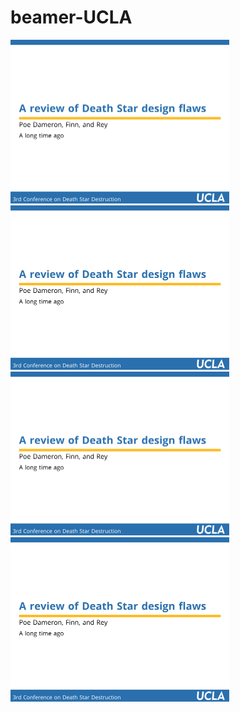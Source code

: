 # beamer-UCLA

<img src="screenShots/title.png" width="350">
<img src="screenShots/title.png" width="350">
<img src="screenShots/title.png" width="350">
<img src="screenShots/title.png" width="350">
